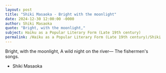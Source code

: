 ```yaml
---
layout: post
title: "Shiki Masaoka - Bright with the moonlight"
date: 2024-12-30 12:00:00 -0000
author: Shiki Masaoka
quote: "Bright, with the moonlight,"
subject: Haiku as a Popular Literary Form (Late 19th century)
permalink: /Haiku as a Popular Literary Form (Late 19th century)/Shiki Masaoka/Shiki Masaoka - Bright with the moonlight
---
```


Bright, with the moonlight,
A wild night on the river—
The fishermen's songs.

- Shiki Masaoka
